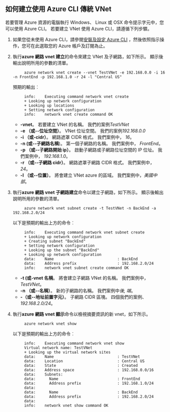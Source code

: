 ## <a name="how-to-create-a-classic-vnet-using-azure-cli"></a>如何建立使用 Azure CLI 傳統 VNet

若要管理 Azure 資源的電腦執行 Windows、 Linux 或 OSX 命令提示字元中，您可以使用 Azure CLI。 若要建立 VNet 使用 Azure CLI，請遵循下列步驟。

1. 如果您從未使用 Azure CLI，請參閱[安裝及設定 Azure CLI](../articles/xplat-cli-install.md) ，然後依照指示操作，您可在此選取您的 Azure 帳戶及訂閱為止。
2. 執行**azure 網路 vnet 建立**的命令來建立 VNet 及子網路，如下所示。 顯示後輸出說明所用的參數的清單。

            azure network vnet create --vnet TestVNet -e 192.168.0.0 -i 16 -n FrontEnd -p 192.168.1.0 -r 24 -l "Central US"
    
    預期的輸出︰

            info:    Executing command network vnet create
            + Looking up network configuration
            + Looking up locations
            + Setting network configuration
            info:    network vnet create command OK

    - **-vnet**。 若要建立 VNet 的名稱。 我們的案例*TestVNet*
    - **-e （或--位址空間）**。 VNet 位址空間。 我們的案例*192.168.0.0*
    - **-i （或-cidr）**。 網路遮罩 CIDR 格式。 我們案例中， *16*。
    - **-n (或--子網路名稱**)。 第一個子網路的名稱。 我們案例中， *FrontEnd*。
    - **-p （或--子網路開始 ip）**。 啟動子網路或子網路位址空間的 IP 位址。 我們案例中， *192.168.1.0*。
    - **-r （或--子網路 cidr）**。 網路遮罩子網路 CIDR 格式。 我們案例中， *24*。
    - **-l （或--位置）**。 將會建立 VNet azure 的區域。 我們案例中，*美國中部*。

3. 執行**azure 網路 vnet 子網路建立**命令以建立子網路，如下所示。 顯示後輸出說明所用的參數的清單。

            azure network vnet subnet create -t TestVNet -n BackEnd -a 192.168.2.0/24
    
    以下是預期的輸出上方的命令︰

            info:    Executing command network vnet subnet create
            + Looking up network configuration
            + Creating subnet "BackEnd"
            + Setting network configuration
            + Looking up the subnet "BackEnd"
            + Looking up network configuration
            data:    Name                            : BackEnd
            data:    Address prefix                  : 192.168.2.0/24
            info:    network vnet subnet create command OK

    - **-t (或-vnet 名稱**。 將會建立子網路 VNet 的名稱。 我們案例中， *TestVNet*。
    - **-n （或--名稱）**。 新的子網路的名稱。 我們案例中*後, 端*。
    - **-（或--地址前置字元）**。 子網路 CIDR 區塊。 四個我們的案例、 *192.168.2.0/24*。

4. 執行**azure 網路 vnet 顯示**命令以檢視摘要資訊的新 vnet，如下所示。

            azure network vnet show

    以下是預期的輸出上方的命令︰

            info:    Executing command network vnet show
            Virtual network name: TestVNet
            + Looking up the virtual network sites
            data:    Name                            : TestVNet
            data:    Location                        : Central US
            data:    State                           : Created
            data:    Address space                   : 192.168.0.0/16
            data:    Subnets:
            data:      Name                          : FrontEnd
            data:      Address prefix                : 192.168.1.0/24
            data:
            data:      Name                          : BackEnd
            data:      Address prefix                : 192.168.2.0/24
            data:
            info:    network vnet show command OK

